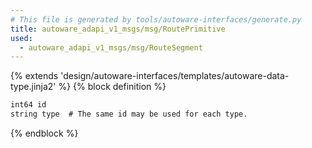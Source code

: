 ```yaml
---
# This file is generated by tools/autoware-interfaces/generate.py
title: autoware_adapi_v1_msgs/msg/RoutePrimitive
used:
  - autoware_adapi_v1_msgs/msg/RouteSegment
---
```


{% extends 'design/autoware-interfaces/templates/autoware-data-type.jinja2' %}
{% block definition %}

```txt
int64 id
string type  # The same id may be used for each type.
```

{% endblock %}
